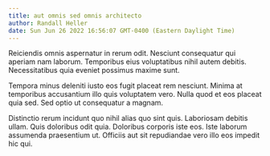 ```yaml
---
title: aut omnis sed omnis architecto
author: Randall Heller
date: Sun Jun 26 2022 16:56:07 GMT-0400 (Eastern Daylight Time)
---
```

Reiciendis omnis aspernatur in rerum odit. Nesciunt consequatur qui aperiam nam laborum. Temporibus eius voluptatibus nihil autem debitis. Necessitatibus quia eveniet possimus maxime sunt.

 Tempora minus deleniti iusto eos fugit placeat rem nesciunt. Minima at temporibus accusantium illo quis voluptatem vero. Nulla quod et eos placeat quia sed. Sed optio ut consequatur a magnam.

 Distinctio rerum incidunt quo nihil alias quo sint quis. Laboriosam debitis ullam. Quis doloribus odit quia. Doloribus corporis iste eos. Iste laborum assumenda praesentium ut. Officiis aut sit repudiandae vero illo eos impedit hic qui.